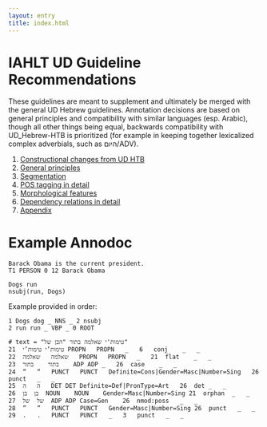 ```yaml
---
layout: entry
title: index.html
---
```


# IAHLT UD Guideline Recommendations
These guidelines are meant to supplement and ultimately be merged with the general UD Hebrew guidelines. Annotation decisions are based on general principles and compatibility with similar languages (esp. Arabic), though all other things being equal, backwards compatibility with UD_Hebrew-HTB is prioritized (for example in keeping together lexicalized complex adverbials, such as היום/ADV).

1. [Constructional changes from UD HTB](Constructional%20changes%20from%20UD%20HTB.html)
2. [General principles](https://github.com/IAHLT/heb-ud-gudielines/blob/gh-pages/General%20principles.html)
3. [Segmentation](Segmentation.html) 
4. [POS tagging in detail](Pos%20tagging%20in%20detail.html)
5. [Morphological features](Morphological%20features.html)
6. [Dependency relations in detail](Dependnecy%20relations%20in%20detail.html)
7. [Appendix](Appendix.html)

# Example Annodoc

~~~ ann
Barack Obama is the current president.
T1 PERSON 0 12 Barack Obama
~~~

~~~ sdparse
Dogs run
nsubj(run, Dogs)
~~~

Example provided in order:

~~~ conllx
1 Dogs dog _ NNS _ 2 nsubj
2 run run _ VBP _ 0 ROOT
~~~

~~~ conllu
# text = "טימות'י שאלמה בתור "הבן של"
21	טימות’י	טימות’י	PROPN	PROPN	_	6	conj	_	_
22	שאלמה	שאלמה	PROPN	PROPN	_	21	flat	_	_
23	בתור	בתור	ADP	ADP	_	26	case	_	_
24	“	“	PUNCT	PUNCT	Definite=Cons|Gender=Masc|Number=Sing	26	punct	_	_
25	ה	ה	DET	DET	Definite=Def|PronType=Art	26	det	_	_
26	בן	בן	NOUN	NOUN	Gender=Masc|Number=Sing	21	orphan	_	_
27	של	של	ADP	ADP	Case=Gen	26	nmod:poss	_	_
28	”	”	PUNCT	PUNCT	Gender=Masc|Number=Sing	26	punct	_	_
29	.	.	PUNCT	PUNCT	_	3	punct	_	_

~~~
